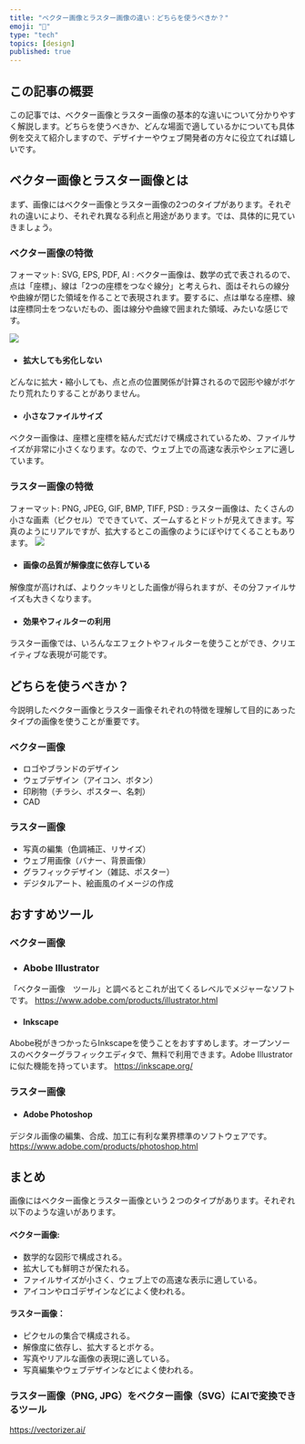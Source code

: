 ```yaml
---
title: "ベクター画像とラスター画像の違い：どちらを使うべきか？"
emoji: "🥪"
type: "tech"
topics: [design]
published: true
---
```


## この記事の概要
この記事では、ベクター画像とラスター画像の基本的な違いについて分かりやすく解説します。どちらを使うべきか、どんな場面で適しているかについても具体例を交えて紹介しますので、デザイナーやウェブ開発者の方々に役立てれば嬉しいです。

## ベクター画像とラスター画像とは
まず、画像にはベクター画像とラスター画像の2つのタイプがあります。それぞれの違いにより、それぞれ異なる利点と用途があります。では、具体的に見ていきましょう。

### ベクター画像の特徴
フォーマット: SVG, EPS, PDF, AI
:
ベクター画像は、数学の式で表されるので、点は「座標」、線は「2つの座標をつなぐ線分」と考えられ、面はそれらの線分や曲線が閉じた領域を作ることで表現されます。要するに、点は単なる座標、線は座標同士をつないだもの、面は線分や曲線で囲まれた領域、みたいな感じです。

![](https://storage.googleapis.com/zenn-user-upload/5a77e2d32ce6-20240415.png)

- #### 拡大しても劣化しない
どんなに拡大・縮小しても、点と点の位置関係が計算されるので図形や線がボケたり荒れたりすることがありません。

- #### 小さなファイルサイズ
ベクター画像は、座標と座標を結んだ式だけで構成されているため、ファイルサイズが非常に小さくなります。なので、ウェブ上での高速な表示やシェアに適しています。

### ラスター画像の特徴
フォーマット: PNG, JPEG, GIF, BMP, TIFF, PSD
:
ラスター画像は、たくさんの小さな画素（ピクセル）でできていて、ズームするとドットが見えてきます。写真のようにリアルですが、拡大するとこの画像のようにぼやけてくることもあります。
![](https://storage.googleapis.com/zenn-user-upload/2d86078345c0-20240415.png)

- #### 画像の品質が解像度に依存している
解像度が高ければ、よりクッキリとした画像が得られますが、その分ファイルサイズも大きくなります。

- #### 効果やフィルターの利用
ラスター画像では、いろんなエフェクトやフィルターを使うことができ、クリエイティブな表現が可能です。

## どちらを使うべきか？
今説明したベクター画像とラスター画像それぞれの特徴を理解して目的にあったタイプの画像を使うことが重要です。

### ベクター画像
- ロゴやブランドのデザイン
- ウェブデザイン（アイコン、ボタン）
- 印刷物（チラシ、ポスター、名刺）
- CAD

### ラスター画像
- 写真の編集（色調補正、リサイズ）
- ウェブ用画像（バナー、背景画像）
- グラフィックデザイン（雑誌、ポスター）
- デジタルアート、絵画風のイメージの作成

## おすすめツール

### ベクター画像
- ### Abobe Illustrator
「ベクター画像　ツール」と調べるとこれが出てくるレベルでメジャーなソフトです。
https://www.adobe.com/products/illustrator.html

- #### Inkscape
Abobe税がきつかったらInkscapeを使うことをおすすめします。オープンソースのベクターグラフィックエディタで、無料で利用できます。Adobe Illustratorに似た機能を持っています。
https://inkscape.org/

### ラスター画像
- #### Adobe Photoshop
デジタル画像の編集、合成、加工に有利な業界標準のソフトウェアです。
https://www.adobe.com/products/photoshop.html

## まとめ
画像にはベクター画像とラスター画像という２つのタイプがあります。それぞれ以下のような違いがあります。

#### ベクター画像:

- 数学的な図形で構成される。
- 拡大しても鮮明さが保たれる。
- ファイルサイズが小さく、ウェブ上での高速な表示に適している。
- アイコンやロゴデザインなどによく使われる。

#### ラスター画像：

- ピクセルの集合で構成される。
- 解像度に依存し、拡大するとボケる。
- 写真やリアルな画像の表現に適している。
- 写真編集やウェブデザインなどによく使われる。

### ラスター画像（PNG, JPG）をベクター画像（SVG）にAIで変換できるツール
https://vectorizer.ai/